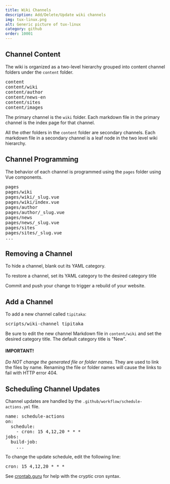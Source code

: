 ```yaml
---
title: Wiki Channels
description: Add/Delete/Update wiki channels
img: tux-linux.png
alt: Generic picture of tux-linux
category: github
order: 10001
---
```


## Channel Content
The wiki is organized 
as a two-level hierarchy grouped into content channel
folders under the `content` folder.

<pre>
content
content/wiki
content/author
content/news-en
content/sites
content/images
</pre>

The primary channel is the `wiki` folder.
Each markdown file in the primary channel is the index page
for that channel.

All the other folders in the `content` folder are secondary channels.
Each markdown file in a secondary channel is a leaf node in the 
two level wiki hierarchy.

## Channel Programming
The behavior of each channel is programmed using
the `pages` folder using Vue components.

<pre>
pages
pages/wiki
pages/wiki/_slug.vue
pages/wiki/index.vue
pages/author
pages/author/_slug.vue
pages/news
pages/news/_slug.vue
pages/sites
pages/sites/_slug.vue
...
</pre>

## Removing a Channel
To hide a channel, blank out its YAML category.

To restore a channel, set its YAML category to the desired category title

Commit and push your change to trigger a rebuild of your website.

## Add a Channel
To add a new channel called `tipitaka`:

<pre>
scripts/wiki-channel tipitaka
</pre>

Be sure to edit the new channel Markdown file in `content/wiki` 
and set the desired category title. The default category title is "New".

#### IMPORTANT!
_Do NOT change the generated file or folder names._ They are used
to link the files by name. Renaming the file or folder names
will cause the links to fail with HTTP error 404.

## Scheduling Channel Updates
Channel updates are handled by the `.github/workflow/schedule-actions.yml` file.

<pre>
name: schedule-actions
on: 
  schedule:
    - cron: 15 4,12,20 * * *
jobs:
  build-job:
    ...
</pre>

To change the update schedule, edit the following line:

<pre>
cron: 15 4,12,20 * * *
</pre>

See [crontab.guru](https://crontab.guru/) for help 
with the cryptic cron syntax.


